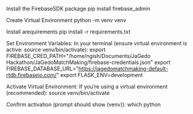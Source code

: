 Install the FirebaseSDK package
pip install firebase_admin

Create Virtual Environment
python -m venv venv

Install arequirements
pip install -r requirements.txt

Set Environment Variables:
In your terminal (ensure virtual environment is active: source venv/bin/activate):
export FIREBASE_CRED_PATH="/home/ngish/Documents/JaGedo Hackathon/JaGedoMatchMaking/firebase-credentials.json"
export FIREBASE_DATABASE_URL="https://jagedomatchmaking-default-rtdb.firebaseio.com/"
export FLASK_ENV=development

Activate Virtual Environment:
If you’re using a virtual environment (recommended):
 source venv/bin/activate

Confirm activation (prompt should show (venv)):
 which python